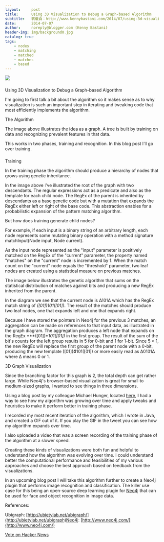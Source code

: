 ```yaml
---
layout:     post
title:      Using 3D Visualization to Debug a Graph-based Algorithm
subtitle:   转载自：http://www.kennybastani.com/2014/07/using-3d-visualization-to-debug-graph.html
date:       2014-07-07
author:     noreply@blogger.com (Kenny Bastani)
header-img: img/background0.jpg
catalog: true
tags:
    - nodes
    - matching
    - matched
    - matches
    - based
---
```



















![](https://resources.blogblog.com/img/icon18_wrench_allbkg.png)
















### 
Using 3D Visualization to Debug a Graph-based Algorithm


I'm going to first talk a bit about the algorithm so it makes sense as to why visualization is such an important step in iterating and tweaking code that most efficiently implements the algorithm.


The Algorithm













The image above illustrates the idea as a graph. A tree is built by training on data and recognizing prevalent features in that data.





This works in two phases, training and recognition. In this blog post I'll go over training.




### 
Training





In the training phase the algorithm should produce a hierarchy of nodes that grows using genetic inheritance.








In the image above I've illustrated the root of the graph with two descendants. The regular expressions act as a predicate and also as the template for each child node. The RegEx of the parent is inherited by descendants as a base genetic code but with a mutation that expands the RegEx either left or right of the base code. This abstraction enables for a probabilistic expansion of the pattern matching algorithm.





But how does training generate child nodes?








For example, if each input is a binary string of an arbitrary length, each node represents some mutating binary operation with a method signature matchInput(Node input, Node current).

As the input node represented as the "input" parameter is positively matched on the RegEx of the "current" parameter, the property named "matches" on the "current" node is incremented by 1. When the match count on the "current" node equals the "threshold" parameter, two leaf nodes are created using a statistical measure on previous matches.

The image below illustrates the genetic algorithm that sums on the statistical distribution of matches against bits and producing a new RegEx inherited from the parent.


In the diagram we see that the current node is ∆101∆ which has the RegEx match string of *([01])101([01])*. The result of the matches should produce two leaf nodes, one that expands left and one that expands right.

Because I have stored the pointers in Neo4j for the previous 3 matches, an aggregation can be made on references to that input data, as illustrated in the graph diagram. The aggregation produces a left node that expands on the RegEx ***([01])**101([01])* in the first group. The result of the sum of the bit's counts for the left group results in 5 for 0-bit and 1 for 1-bit. Since 5 > 1, the new RegEx will replace the first group of the parent node with a 0-bit, producing the new template ([01])***0***101([01]) or more easily read as ∆0101∆ where ∆ means 0 or 1.


3D Graph Visualization






Since the branching factor for this graph is 2, the total depth can get rather large. While Neo4j's browser-based visualization is great for small to medium-sized graphs, I wanted to see things in three dimensions.

Using a blog post by my colleague Michael Hunger, located [here](http://jexp.de/blog/2014/06/rendering-a-neo4j-database-in-ubigraph), I had a way to see how my algorithm was growing over time and apply tweaks and heuristics to make it perform better in training phase.





I recorded my most recent iteration of the algorithm, which I wrote in Java, and created a GIF out of it. If you play the GIF in the tweet you can see how my algorithm expands over time.

I also uploaded a video that was a screen recording of the training phase of the algorithm at a slower speed.





Creating these kinds of visualizations were both fun and helpful to understand how the algorithm was evolving over time. I could understand better the computational performance and feasibilities of my various approaches and choose the best approach based on feedback from the visualizations.

In an upcoming blog post I will take this algorithm further to create a Neo4j plugin that performs image recognition and classification. The killer use case for this being an open-source deep learning plugin for [Neo4j](http://docs.neo4j.org/chunked/milestone/server-plugins.html) that can be used for face and object recognition in image data.

References:

Ubigraph: [http://ubietylab.net/ubigraph/](http://ubietylab.net/ubigraph)Neo4j: [http://www.neo4j.com/](http://www.neo4j.com/)




[Vote on Hacker News](https://news.ycombinator.com/submit)




